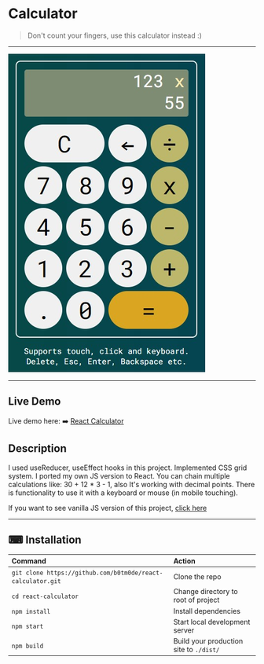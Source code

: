 # Calculator

> Don't count your fingers, use this calculator instead :)

---

![React Calculator](screenshot.jpg?raw=true)

---
## Live Demo

Live demo here: :arrow_right: [React Calculator](https://calc-project-react.netlify.app/)

## Description

I used useReducer, useEffect hooks in this project. Implemented CSS grid system. I ported my own JS version to React.
You can chain multiple calculations like: 30 + 12 * 3 - 1, also It's working with decimal points.
There is functionality to use it with a keyboard or mouse (in mobile touching).

If you want to see vanilla JS version of this project, [click here](https://github.com/b0tm0de/vanilla-js-calculator)

---

## ⌨ Installation

| Command                                                     | Action                                       |
| :---------------------------------------------------------- | :------------------------------------------- |
| `git clone https://github.com/b0tm0de/react-calculator.git` | Clone the repo                               |
| `cd react-calculator`                                       | Change directory to root of project          |
| `npm install`                                               | Install dependencies                         |
| `npm start`                                                 | Start local development server               |
| `npm build`                                                 | Build your production site to `./dist/`      |
